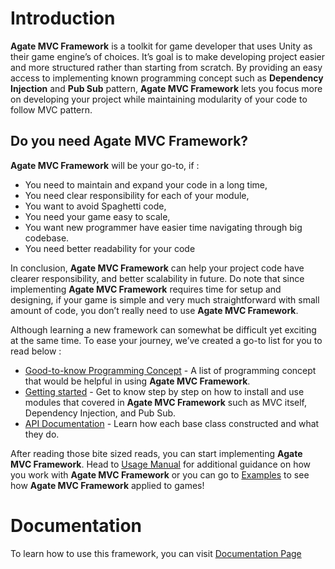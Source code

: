 # Introduction
**Agate MVC Framework** is a toolkit for game developer that uses Unity as their game engine’s of choices. It’s goal is to make developing project easier and more structured rather than starting from scratch. By providing an easy access to implementing known programming concept such as **Dependency Injection** and **Pub Sub** pattern, **Agate MVC Framework** lets you focus more on developing your project while maintaining modularity of your code to follow MVC pattern.

## Do you need Agate MVC Framework?

**Agate MVC Framework** will be your go-to, if :

- You need to maintain and expand your code in a long time,
- You need clear responsibility for each of your module,
- You want to avoid Spaghetti code,
- You need your game easy to scale,
- You want new programmer have easier time navigating through big codebase.
- You need better readability for your code

In conclusion, **Agate MVC Framework** can help your project code have clearer responsibility, and better scalability in future. Do note that since implementing **Agate MVC Framework** requires time for setup and designing, if your game is simple and very much straightforward with small amount of code, you don’t really need to use **Agate MVC Framework**.

Although learning a new framework can somewhat be difficult yet exciting at the same time. To ease your journey, we’ve created a go-to list for you to read below : 

- [Good-to-know Programming Concept](https://www.notion.so/Agate-MVC-Framework-750fd583975d401ab0aadf545a7a260f) - A list of programming concept that would be helpful in using **Agate MVC Framework**.
- [Getting started](https://www.notion.so/Agate-MVC-Framework-750fd583975d401ab0aadf545a7a260f) - Get to know step by step on how to install and use modules that covered in **Agate MVC Framework** such as MVC itself, Dependency Injection, and Pub Sub.
- [API Documentation](https://www.notion.so/Agate-MVC-Framework-750fd583975d401ab0aadf545a7a260f) - Learn how each base class constructed and what they do.

After reading those bite sized reads, you can start implementing **Agate MVC Framework**. Head to [Usage Manual](https://www.notion.so/Agate-MVC-Framework-750fd583975d401ab0aadf545a7a260f) for additional guidance on how you work with **Agate MVC Framework** or you can go to [Examples](https://www.notion.so/Agate-MVC-Framework-750fd583975d401ab0aadf545a7a260f) to see how **Agate MVC Framework** applied to games!

# Documentation
To learn how to use this framework, you can visit [Documentation Page](http://s.agate.id/mvc)
